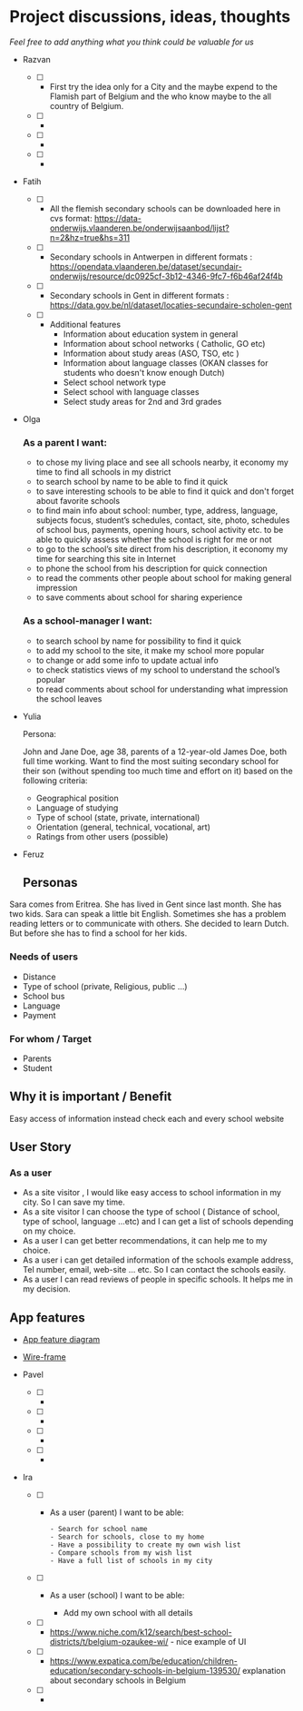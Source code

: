# Project discussions, ideas, thoughts

_Feel free to add anything what you think could be valuable for us_


-  Razvan

    - [ ] - First try the idea only for a City and the maybe expend to the Flamish part of Belgium and the who know maybe to the all country of Belgium.
    - [ ] - 
    - [ ] - 
    - [ ] - 

 - Fatih
 
    - [ ] - All the flemish secondary schools can be downloaded here in cvs format: https://data-onderwijs.vlaanderen.be/onderwijsaanbod/lijst?n=2&hz=true&hs=311
    - [ ] - Secondary schools in Antwerpen in different formats : https://opendata.vlaanderen.be/dataset/secundair-onderwijs/resource/dc0925cf-3b12-4346-9fc7-f6b46af24f4b
    - [ ] - Secondary schools in Gent in different formats : https://data.gov.be/nl/dataset/locaties-secundaire-scholen-gent
    - [ ] - Additional features
        - Information about education system in general
        - Information about school networks  ( Catholic, GO etc)
        - Information about study areas (ASO, TSO, etc )
        - Information about language classes (OKAN classes for students who doesn't know enough Dutch)
        - Select school network type
        - Select school with language classes 
        - Select study areas for 2nd and 3rd grades 

    
 - Olga 
 
    ### As a parent I want: 
    - to chose my living place and see all schools nearby, it economy my time to find all schools in my district
    - to search school by name to be able to find it quick
    - to save interesting schools to be able to find it quick and don't forget about favorite schools
    - to find main info about school: number, type, address, language, subjects focus, student’s schedules, contact, site, photo, schedules of school bus, payments, opening hours, school activity etc. to be able to quickly assess whether the school is right for me or not
    - to go to the school’s  site direct from his description, it economy my time for searching this site in Internet
    - to phone the school from his description for quick connection
    - to read the comments other people about school for making general impression
    - to save comments about school for sharing experience

    ### As a school-manager I want:
    - to search school by name for possibility to find it quick
    - to add my school to the site, it make my school more popular
    - to change or add some info to update actual info
    - to check statistics views of my school to understand the school’s popular
    - to read comments about school for understanding what impression the school leaves



 
 - Yulia 
 
    Persona:
    
    John and Jane Doe, age 38, parents of a 12-year-old James Doe, both full time working.
    Want to find the most suiting secondary school for their son (without spending too much time and effort on it) based on the following criteria:
    - Geographical position
    - Language of studying
    - Type of school (state, private, international)
    - Orientation (general, technical, vocational, art)
    - Ratings from other users (possible)
    
 - Feruz
 
    ## Personas

Sara comes from Eritrea. She has lived in Gent since last month. She has two kids. Sara can speak a little bit English. Sometimes she has a problem reading letters or to communicate with others. She decided to learn Dutch. But before she has to find a school for her kids.  

### Needs of users
- Distance
- Type of school (private, Religious, public …)
- School bus
- Language
- Payment

### For whom / Target
- Parents
- Student

## Why it is important / Benefit 
Easy access of information instead check each and every school website

## User Story

### As a user

- As a site visitor , I would like easy access to school information in my city. So I can save my time.
- As a site visitor I can choose the type of school ( Distance of school, type of school, language ...etc)  and I can get a list of schools depending on my choice. 
- As a user I can get better recommendations, it can help me to my choice.
- As a user i can get detailed information of the schools example address, Tel number, email, web-site … etc. So I can contact the schools easily. 
- As a user I can read reviews of people in specific schools. It helps me in my decision. 

## App features
- [App feature diagram](https://lucid.app/lucidchart/1a507077-41d3-4188-8d43-b3348a5509f6/view?page=0_0#?folder_id=home&browser=icon)
- [Wire-frame](https://github.com/IrynaSpyrydonova/project-discussion/issues/1)
    
    
    
 - Pavel
 
    - [ ] - 
    - [ ] - 
    - [ ] - 
    - [ ] -
    
    
 - Ira
 
    - [ ] - As a user (parent) I want to be able:
    
            - Search for school name
            - Search for schools, close to my home
            - Have a possibility to create my own wish list
            - Compare schools from my wish list
            - Have a full list of schools in my city
    
     - [ ] - As a user (school) I want to be able:
    
            - Add my own school with all details
          
    - [ ] - https://www.niche.com/k12/search/best-school-districts/t/belgium-ozaukee-wi/ - nice example of UI
    - [ ] - https://www.expatica.com/be/education/children-education/secondary-schools-in-belgium-139530/ explanation about secondary schools in Belgium
    - [ ] -
